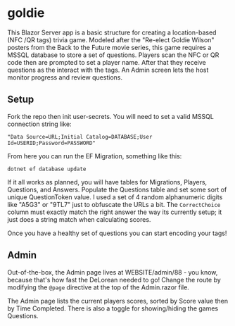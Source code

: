# goldie

This Blazor Server app is a basic structure for creating a location-based (NFC /QR tags) trivia game.  Modeled after the "Re-elect Goldie Wilson" posters from the Back to the Future movie series, this game requires a MSSQL database to store a set of questions.  Players scan the NFC or QR code then are prompted to set a player name. After that they receive questions as the interact with the tags.  An Admin screen lets the host monitor progress and review questions.

## Setup

Fork the repo then init user-secrets.  You will need to set a valid MSSQL connection string like:

```"Data Source=URL;Initial Catalog=DATABASE;User Id=USERID;Password=PASSWORD"```

From here you can run the EF Migration, something like this:

```dotnet ef database update```

If it all works as planned, you will have tables for Migrations, Players, Questions, and Answers.  Populate the Questions table and set some sort of unique QuestionToken value.  I used a set of 4 random alphanumeric digits like "A5G3" or "9TL7" just to obfuscate the URLs a bit.  The `CorrectChoice` column must exactly match the right answer the way its currently setup; it just does a string match when calculating scores.

Once you have a healthy set of questions you can start encoding your tags!

## Admin

Out-of-the-box, the Admin page lives at WEBSITE/admin/88 - you know, because that's how fast the DeLorean needed to go!  Change the route by modifying the `@page` directive at the top of the Admin.razor file.

The Admin page lists the current players scores, sorted by Score value then by Time Completed.  There is also a toggle for showing/hiding the games Questions.
